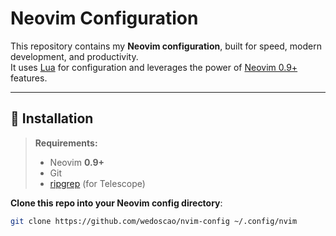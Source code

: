 # Neovim Configuration

This repository contains my **Neovim configuration**, built for speed, modern development, and productivity.  
It uses [Lua](https://www.lua.org/) for configuration and leverages the power of [Neovim 0.9+](https://neovim.io/) features.

---

## 🚀 Installation

> **Requirements:**  
> - Neovim **0.9+**  
> - Git  
> - [ripgrep](https://github.com/BurntSushi/ripgrep) (for Telescope)  

**Clone this repo into your Neovim config directory**:
   ```bash
   git clone https://github.com/wedoscao/nvim-config ~/.config/nvim

